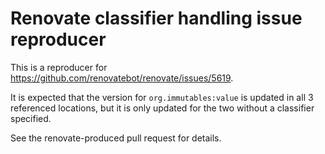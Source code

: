 # Renovate classifier handling issue reproducer

This is a reproducer for https://github.com/renovatebot/renovate/issues/5619.

It is expected that the version for `org.immutables:value` is updated in all 3 referenced locations, but it is only updated for the two without a classifier specified.

See the renovate-produced pull request for details.